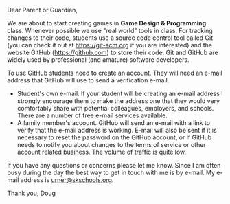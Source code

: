 Dear Parent or Guardian,

We are about to start creating games in **Game Design & Programming** class. Whenever possible we use "real world" tools in class. For tracking changes to their code, students use a source code control tool called Git (you can check it out at https://git-scm.org if you are interested) and the website GitHub (https://github.com) to store their code. Git and GitHub are widely used by professional (and amature) software developers.

To use GitHub students need to create an account. They will need an e-mail address that GitHub will use to send a verification e-mail. 

* Student's own e-mail. If your student will be creating an e-mail address I strongly encourage them to make the address one that they would very comfortably share with potential colleagues, employers, and schools. There are a number of free e-mail services available.
* A family member's account. GitHub will send an e-mail with a link to verify that the e-mail address is working. E-mail will also be sent if it is necessary to reset the password on the GitHub account, or if GitHub needs to notify you about changes to the terms of service or other account related business. The volume of traffic is quite low.

If you have any questions or concerns please let me know. Since I am often busy during the day the best way to get in touch with me is by e-mail. My e-mail address is urner@skschools.org.

Thank you, Doug
